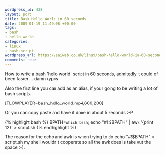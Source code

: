 ```yaml
--- 
wordpress_id: 438
layout: post
title: Bash Hello World in 60 seconds
date: 2009-01-19 11:49:08 +00:00
tags: 
- bash
- hello world
categories: 
- linux
- bash-script
wordpress_url: https://saiweb.co.uk/linux/bash-hello-world-in-60-seconds
comments: true
---
```

How to write a bash 'hello world' script in 60 seconds, admitedly it could of been faster ... damn typos


Also the first line you can add as an alias, if your going to be writing a lot of bash scripts.


[FLOWPLAYER=bash_hello_world.mp4,600,200]

Or you can copy paste and have it done in about 5 seconds :-P

{% highlight bash %}
BPATH=`which bash`; echo "#! $BPATH" | awk '{print $1$2}' > script.sh
{% endhighlight %}

The reason for the echo and awk is when trying to do echo "#!$BPATH" > script.sh my shell wouldn't cooperate so all the awk does is take out the space :-).


